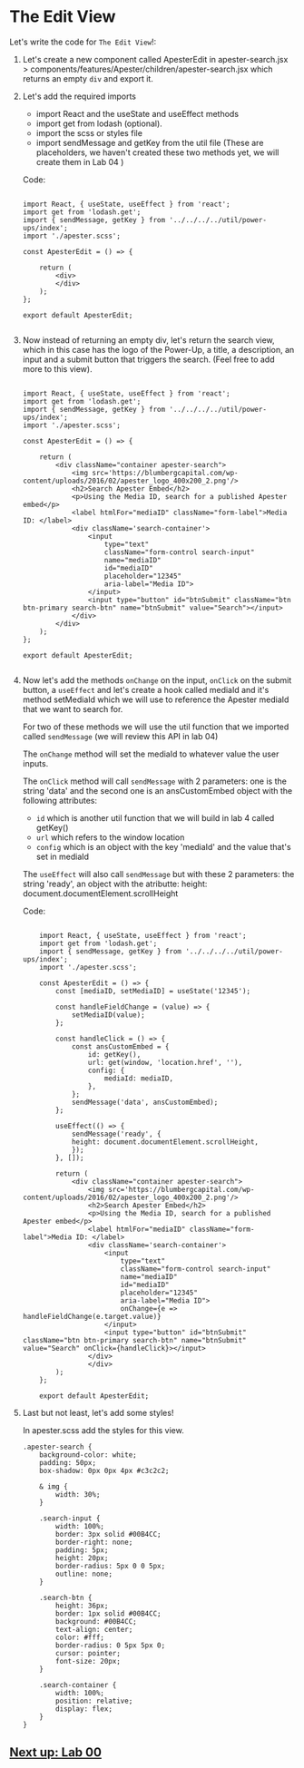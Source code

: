 

# The Edit View

Let's write the code for `The Edit View`!: 

1. Let's create a new component called ApesterEdit in apester-search.jsx > components/features/Apester/children/apester-search.jsx which returns an empty `div` and export it.

2. Let's add the required imports 
    - import React and the useState and useEffect methods
    - import get from lodash (optional). 
    - import the scss or styles file
    - import sendMessage and getKey from the util file (These are placeholders, we haven't created these two methods yet, we will create them in Lab 04 )

    Code:

    ```
    
    import React, { useState, useEffect } from 'react';
    import get from 'lodash.get';
    import { sendMessage, getKey } from '../../../../util/power-ups/index';
    import './apester.scss';

    const ApesterEdit = () => {

        return (
            <div>  
            </div>
        );
    };

    export default ApesterEdit;


3. Now instead of returning an empty div, let's return the search view, which in this case has the logo of the Power-Up, a title, a description, an input and a submit button that triggers the search. (Feel free to add more to this view).


    ```
    
    import React, { useState, useEffect } from 'react';
    import get from 'lodash.get';
    import { sendMessage, getKey } from '../../../../util/power-ups/index';
    import './apester.scss';

    const ApesterEdit = () => {

        return (
            <div className="container apester-search">
                <img src='https://blumbergcapital.com/wp-content/uploads/2016/02/apester_logo_400x200_2.png'/>
                <h2>Search Apester Embed</h2>
                <p>Using the Media ID, search for a published Apester embed</p>
                <label htmlFor="mediaID" className="form-label">Media ID: </label>
                <div className='search-container'>
                    <input
                        type="text"
                        className="form-control search-input"
                        name="mediaID"
                        id="mediaID"
                        placeholder="12345"
                        aria-label="Media ID">
                    </input>
                    <input type="button" id="btnSubmit" className="btn btn-primary search-btn" name="btnSubmit" value="Search"></input>
                </div>
            </div>
        );
    };

    export default ApesterEdit;


4. Now let's add the methods `onChange` on the input, `onClick` on the submit button, a `useEffect` and let's create a hook called mediaId and it's method setMediaId which we will use to reference the Apester mediaId that we want to search for.

    For two of these methods we will use the util function that we imported called `sendMessage` (we will review this API in lab 04)

    The `onChange` method will set the mediaId to whatever value the user inputs.

    The `onClick` method will call `sendMessage` with 2 parameters: one is the string 'data' and the second one is an ansCustomEmbed object with the following attributes:

    - `id` which is another util function that we will build in lab 4 called getKey()
    - `url` which refers to the window location
    - `config` which is an object with the key 'mediaId' and the value that's set in mediaId 

    The `useEffect` will also call `sendMessage` but with these 2 parameters: the string 'ready', an object with the atributte: height: document.documentElement.scrollHeight

    Code:

    ```
        
        import React, { useState, useEffect } from 'react';
        import get from 'lodash.get';
        import { sendMessage, getKey } from '../../../../util/power-ups/index';
        import './apester.scss';

        const ApesterEdit = () => {
            const [mediaID, setMediaID] = useState('12345');

            const handleFieldChange = (value) => {
                setMediaID(value);
            };

            const handleClick = () => {
                const ansCustomEmbed = {
                    id: getKey(),
                    url: get(window, 'location.href', ''),
                    config: {
                        mediaId: mediaID,
                    },
                };
                sendMessage('data', ansCustomEmbed);
            };

            useEffect(() => {
                sendMessage('ready', {
                height: document.documentElement.scrollHeight,
                });
            }, []);

            return (
                <div className="container apester-search">
                    <img src='https://blumbergcapital.com/wp-content/uploads/2016/02/apester_logo_400x200_2.png'/>
                    <h2>Search Apester Embed</h2>
                    <p>Using the Media ID, search for a published Apester embed</p>
                    <label htmlFor="mediaID" className="form-label">Media ID: </label>
                    <div className='search-container'>
                        <input
                            type="text"
                            className="form-control search-input"
                            name="mediaID"
                            id="mediaID"
                            placeholder="12345"
                            aria-label="Media ID">
                            onChange={e => handleFieldChange(e.target.value)}
                        </input>
                        <input type="button" id="btnSubmit" className="btn btn-primary search-btn" name="btnSubmit" value="Search" onClick={handleClick}></input>
                    </div>
                    </div>
            );
        };

        export default ApesterEdit;

5. Last but not least, let's add some styles!

    In apester.scss add the styles for this view.

    ```
    .apester-search {
        background-color: white;
        padding: 50px;
        box-shadow: 0px 0px 4px #c3c2c2;

        & img {
            width: 30%;
        }

        .search-input {
            width: 100%;
            border: 3px solid #00B4CC;
            border-right: none;
            padding: 5px;
            height: 20px;
            border-radius: 5px 0 0 5px;
            outline: none;
        }
        
        .search-btn {
            height: 36px;
            border: 1px solid #00B4CC;
            background: #00B4CC;
            text-align: center;
            color: #fff;
            border-radius: 0 5px 5px 0;
            cursor: pointer;
            font-size: 20px;
        }
        
        .search-container {
            width: 100%;
            position: relative;
            display: flex;
        }
    }
    ```



## [Next up: Lab 00](https://github.com/wapopartners/Fusion-Training-User-Stories/tree/lab-00)
